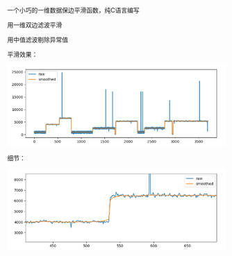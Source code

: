 一个小巧的一维数据保边平滑函数，纯C语言编写

用一维双边滤波平滑

用中值滤波剔除异常值

平滑效果：

![smoothed](./smoothed.png)

细节：

![detail](./detail.png)